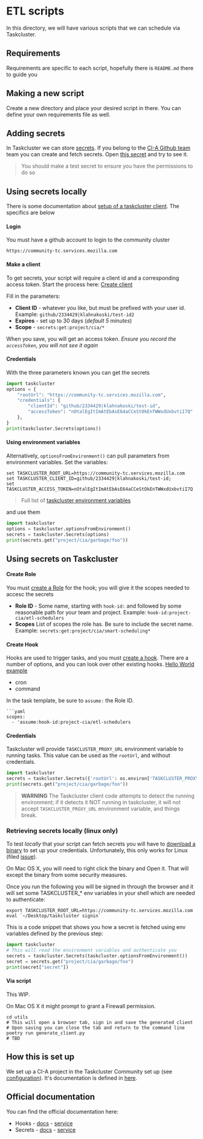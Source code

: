 # ETL scripts

In this directory, we will have various scripts that we can schedule via Taskcluster.

## Requirements

Requirements are specific to each script, hopefully there is `README.md` there to guide you

## Making a new script

Create a new directory and place your desired script in there.
You can define your own requirements file as well.

## Adding secrets

In Taskcluster we can store [secrets](https://community-tc.services.mozilla.com/secrets).
If you belong to the [CI-A Github team](https://github.com/orgs/mozilla/teams/cia/members) team you can create and fetch secrets.
Open [this secret](https://community-tc.services.mozilla.com/secrets/project%2Fcia%2Fgarbage%2Ffoo) and try to see it. 

> You should make a test secret to ensure you have the permissions to do so

## Using secrets locally 

There is some documentation about [setup of a taskcluster client](https://github.com/taskcluster/taskcluster/tree/master/clients/client-py#setup).  The specifics are below

#### Login

You must have a github account to login to the community cluster

    https://community-tc.services.mozilla.com

#### Make a client

To get secrets, your script will require a client id and a corresponding access token. Start the process here: [Create client](https://community-tc.services.mozilla.com/auth/clients/create?scope=)

Fill in the parameters:

* **Client ID** - whatever you like, but must be prefixed with your user id. Example: `github/2334429|klahnakoski/test-id2`
* **Expires** - set up to 30 days (*default 5 minutes*)
* **Scope** - `secrets:get:project/cia/*`
   
When you save, you will get an access token. *Ensure you record the `accessToken`, you will not see it again*

#### Credentials

With the three parameters known you can get the secrets

```python
import taskcluster
options = {
    "rootUrl": "https://community-tc.services.mozilla.com",
    "credentials": {
        "clientId": "github/2334429|klahnakoski/test-id",
        "accessToken": "nOtalEgItImAtEbAsE64aCCeStOkEnTWWxdUxbvtiI7Q"
    },
}
print(taskcluster.Secrets(options))
```

#### Using environment variables

Alternatively, `optionsFromEnvironment()` can pull parameters from environment variables. Set the variables:

    set TASKCLUSTER_ROOT_URL=https://community-tc.services.mozilla.com
    set TASKCLUSTER_CLIENT_ID=github/2334429|klahnakoski/test-id;
    set TASKCLUSTER_ACCESS_TOKEN=nOtalEgItImAtEbAsE64aCCeStOkEnTWWxdUxbvtiI7Q

> Full list of [taskcluster environment variables](https://docs.taskcluster.net/docs/manual/design/env-vars) 

and use them 

```python
import taskcluster
options = taskcluster.optionsFromEnvironment()
secrets = taskcluster.Secrets(options)
print(secrets.get("project/cia/garbage/foo"))
```

## Using secrets on Taskcluster

#### Create Role

You must [create a Role](https://community-tc.services.mozilla.com/auth/roles/create) for the hook; you will give it the scopes needed to accesc the secrets

* **Role ID** - Some name, starting with `hook-id:` and followed by some reasonable path for your team and project. Example: `hook-id:project-cia/etl-schedulers`
* **Scopes** List of scopes the role has. Be sure to include the secret name.  Example: `secrets:get:project/cia/smart-scheduling*`

#### Create Hook

Hooks are used to trigger tasks, and you must [create a hook](https://community-tc.services.mozilla.com/hooks/create). There are a number of options, and you can look over other existing hooks. [Hello World example](https://community-tc.services.mozilla.com/hooks/project-cia/hello-world)

* cron
* command 

In the task template, be sure to `assume:` the Role ID.   

    ```yaml
    scopes:
      - 'assume:hook-id:project-cia/etl-schedulers

#### Credentials

Taskcluster will provide `TASKCLUSTER_PROXY_URL` environment variable to running tasks. This value can be used as the `rootUrl`, and without credentials.  

```python
import taskcluster
secrets = taskcluster.Secrets({'rootUrl': os.environ['TASKCLUSTER_PROXY_URL']})
print(secrets.get("project/cia/garbage/foo"))
```

> **WARNING** The Taskcluster client code attempts to detect the running environment; if it detects it NOT running in taskcluster, it will not accept `TASKCLUSTER_PROXY_URL` environment variable, and things break. 


### Retrieving secrets locally (linux only)

To test *locally* that your script can fetch secrets you will have to [download a binary](https://github.com/taskcluster/taskcluster/tree/master/clients/client-shell#readme)
to set up your credentials. Unfortunately, this only works for Linux (filed [issue](https://github.com/armenzg/smart-scheduling/issues/1)).

On Mac OS X, you will need to right click the binary and Open it. That will except the binary from some security measures.

Once you run the following you will be signed in through the browser and it will set some TASKCLUSTER_* env variables
in your shell which are needed to authenticate:

```shell
export TASKCLUSTER_ROOT_URL=https://community-tc.services.mozilla.com
eval `~/Desktop/taskcluster signin`
```

This is a code snippet that shows you how a secret is fetched using env variables defined by the previous step:

```python
import taskcluster
# This will read the environment variables and authenticate you
secrets = taskcluster.Secrets(taskcluster.optionsFromEnvironment())
secret = secrets.get("project/cia/garbage/foo")
print(secret["secret"])
```

#### Via script

This WIP.

On Mac OS X it might prompt to grant a Firewall permission.

```shell
cd utils
# This will open a browser tab, sign in and save the generated client
# Upon saving you can close the tab and return to the command line
poetry run generate_client.py
# TBD
```


## How this is set up

We set up a CI-A project in the Taskcluster Community set up (see [configuration](https://github.com/mozilla/community-tc-config/blob/master/config/projects/cia.yml)).
It's documentation is defined in [here](https://github.com/mozilla/community-tc-config/blob/master/config/projects/README.md).

## Official documentation

You can find the official documentation here:

* Hooks - [docs](https://community-tc.services.mozilla.com/docs/reference/core/hooks) - [service](https://community-tc.services.mozilla.com/hooks)
* Secrets - [docs](https://community-tc.services.mozilla.com/docs/reference/core/secrets) - [service](https://community-tc.services.mozilla.com/secrets)